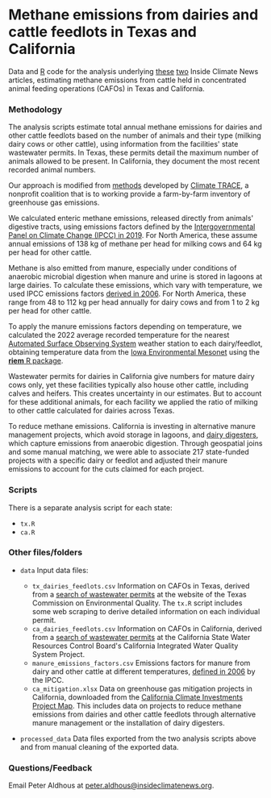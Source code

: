 # Methane emissions from dairies and cattle feedlots in Texas and California

Data and [R](https://www.r-project.org/) code for the analysis underlying [these](https://insideclimatenews.org/news/18082023/texas-dairy-among-states-biggest-methane-emitters/) [two](https://insideclimatenews.org/news/18082023/californias-top-methane-emitter-is-cattle-feedlot/
) Inside Climate News articles, estimating methane emissions from cattle held in concentrated animal feeding operations (CAFOs) in Texas and California.

### Methodology

The analysis scripts estimate total annual methane emissions for dairies and other cattle feedlots based on the number of animals and their type (milking dairy cows or other cattle), using information from the facilities' state wastewater permits. In Texas, these permits detail the maximum number of animals allowed to be present. In California, they document the most recent recorded animal numbers.

Our approach is modified from [methods](https://github.com/climatetracecoalition/methodology-documents/tree/main/Agriculture) developed by [Climate TRACE](https://climatetrace.org/), a nonprofit coalition that is to working provide a farm-by-farm inventory of greenhouse gas emissions.

We calculated enteric methane emissions, released directly from animals' digestive tracts, using emissions factors defined by the [Intergovernmental Panel on Climate Change (IPCC) in 2019](https://www.ipcc-nggip.iges.or.jp/public/2019rf/pdf/4_Volume4/19R_V4_Ch10_Livestock.pdf). For North America, these assume annual emissions of 138 kg of methane per head for milking cows and 64 kg per head for other cattle.

Methane is also emitted from manure, especially under conditions of anaerobic microbial digestion when manure and urine is stored in lagoons at large dairies. To calculate these emissions, which vary with temperature, we used IPCC emissions factors [derived in 2006](https://www.ipcc-nggip.iges.or.jp/public/2006gl/pdf/4_Volume4/V4_10_Ch10_Livestock.pdf). For North America, these range from 48 to 112 kg per head annually for dairy cows and from 1 to 2 kg per head for other cattle.

To apply the manure emissions factors depending on temperature, we calculated the 2022 average recorded temperature for the nearest [Automated Surface Observing System](https://mesonet.agron.iastate.edu/ASOS/) weather station to each dairy/feedlot, obtaining temperature data from the [Iowa Environmental Mesonet](https://mesonet.agron.iastate.edu/) using the [**riem** R package](https://docs.ropensci.org/riem/index.html).

Wastewater permits for dairies in California give numbers for mature dairy cows only, yet these facilities typically also house other cattle, including calves and heifers. This creates uncertainty in our estimates. But to account for these additional animals, for each facility we applied the ratio of milking to other cattle calculated for dairies across Texas.

To reduce methane emissions. California is investing in alternative manure management projects, which avoid storage in lagoons, and [dairy digesters](https://clear.ucdavis.edu/explainers/what-dairy-digester-and-how-does-it-affect-methane-emissions), which capture emissions from anaerobic digestion. Through geospatial joins and some manual matching, we were able to associate 217 state-funded projects with a specific dairy or feedlot and adjusted their manure emissions to account for the cuts claimed for each project.

### Scripts

There is a separate analysis script for each state:

* `tx.R`
* `ca.R`

### Other files/folders
* `data` Input data files:

    -  `tx_dairies_feedlots.csv` Information on CAFOs in Texas, derived from a [search of wastewater permits](https://www2.tceq.texas.gov/wq_dpa/index.cfm?fuseaction=home.permit_info_search) at the website of the Texas Commission on Environmental Quality. The `tx.R` script includes some web scraping to derive detailed information on each individual permit.
    -  `ca_dairies_feedlots.csv` Information on CAFOs in California, derived from a [search of wastewater permits](https://ciwqs.waterboards.ca.gov/ciwqs/readOnly/CiwqsReportServlet?inCommand=reset&reportName=RegulatedFacility) at the California State Water Resources Control Board's California Integrated Water Quality System Project.
    -  `manure_emissions_factors.csv` Emissions factors for manure from dairy and other cattle at different temperatures, [defined in 2006](https://www.ipcc-nggip.iges.or.jp/public/2019rf/pdf/4_Volume4/19R_V4_Ch10_Livestock.pdf) by the IPCC.
    - `ca_mitigation.xlsx` Data on greenhouse gas mitigation projects in California, downloaded from the [California Climate Investments Project Map](https://webmaps.arb.ca.gov/ccimap/). This includes data on projects to reduce methane emissions from dairies and other cattle feedlots through alternative manure management or the installation of dairy digesters.
 
- `processed_data` Data files exported from the two analysis scripts above and from manual cleaning of the exported data.

### Questions/Feedback
Email Peter Aldhous at peter.aldhous@insideclimatenews.org.
